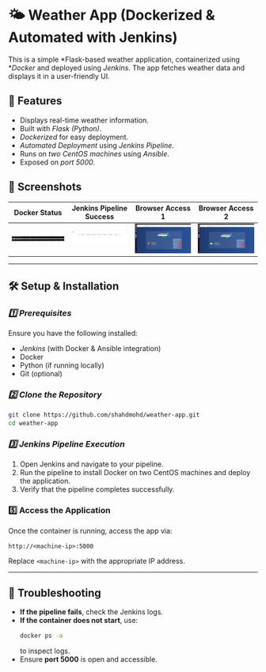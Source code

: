 # 🌤 Weather App (Dockerized & Automated with Jenkins)

This is a simple *Flask-based weather application, containerized using **Docker* and deployed using *Jenkins*. The app fetches weather data and displays it in a user-friendly UI.

## 🚀 Features
- Displays real-time weather information.
- Built with *Flask (Python)*.
- *Dockerized* for easy deployment.
- *Automated Deployment* using *Jenkins Pipeline*.
- Runs on *two CentOS machines* using *Ansible*.
- Exposed on *port 5000*.

## 📸 Screenshots
| Docker Status | Jenkins Pipeline Success | Browser Access 1 | Browser Access 2 |
|--------------|-------------------------|------------------|------------------|
| ![Docker Status](screenshots/docker-containers.png) | ![Jenkins Pipeline](screenshots/pipeline.png) | ![Browser 1](screenshots/1st-browser-access.png) | ![Browser 2](screenshots/2nd-browser-access.png) |


---

## 🛠 Setup & Installation

### *1️⃣ Prerequisites*
Ensure you have the following installed:
- *Jenkins* (with Docker & Ansible integration)
- Docker  
- Python (if running locally)  
- Git (optional)

### *2️⃣ Clone the Repository*
```sh
git clone https://github.com/shahdmohd/weather-app.git
cd weather-app
```
### *3️⃣ Jenkins Pipeline Execution*

1. Open Jenkins and navigate to your pipeline.
2. Run the pipeline to install Docker on two CentOS machines and deploy the application.
3. Verify that the pipeline completes successfully.

### **5️⃣ Access the Application**

Once the container is running, access the app via:

```
http://<machine-ip>:5000
```

Replace `<machine-ip>` with the appropriate IP address.

---

## 🔧 Troubleshooting

- **If the pipeline fails**, check the Jenkins logs.
- **If the container does not start**, use:
  ```sh
  docker ps -a
  ```
  to inspect logs.
- Ensure **port 5000** is open and accessible.
